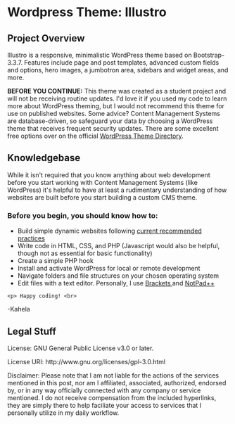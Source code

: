 # Wordpress Theme: Illustro 
<h2> Project Overview </h2>
<p>Illustro is a responsive, minimalistic WordPress theme based on Bootstrap-3.3.7. Features include page and post templates, advanced custom fields and options, hero images, a jumbotron area, sidebars and widget areas, and more. </p>

<p><strong>BEFORE YOU CONTINUE:</strong> This theme was created as a student project and will not be receiving routine updates. I'd love it if you used my code to learn more about WordPress theming, but I would not recommend this theme for use on published websites. Some advice? Content Management Systems are database-driven, so safeguard your data by choosing a WordPress theme that receives frequent security updates. There are some excellent free options over on the official <a href="https://wordpress.org/themes/">WordPress Theme Directory</a>.</p>

<section>
  <h2>Knowledgebase</h2>

  <p>While it isn't required that you know anything about web development before you start working with Content Management Systems (like WordPress) it's helpful to have at least a rudimentary understanding of how websites are built before you start building a custom CMS theme.</p>

  <h3 id="knowledge">Before you begin, you should know how to:</h3>
  <ul aria-labelledby="knowledge">                                               
  <li>Build simple dynamic websites following <a href="https://www.w3.org/wiki/The_web_standards_model_-_HTML_CSS_and_JavaScript"> current recommended practices</a></li>
    <li>Write code in HTML, CSS, and PHP (Javascript would also be helpful, though not as essential for basic functionality)</li>
    <li> Create a simple PHP hook </li>
    <li>Install and activate WordPress for local or remote development </li>
    <li>Navigate folders and file structures on your chosen operating system</li>
    <li>Edit files with a text editor. Personally, I use <a href="https://brackets.io/"> Brackets </a> and <a href="https://notepad-plus-plus.org/"> NotPad++</a></li>
  </ul>
  
    <p> Happy coding! <br>
  -Kahela</p>
</section>

</section>

<section>
  <h2> Legal Stuff </h2>
  <p>License: GNU General Public License v3.0 or later.</p>
  <p>License URI: http://www.gnu.org/licenses/gpl-3.0.html</p>
  
  <p>Disclaimer: Please note that I am not liable for the actions of the services mentioned in this post, nor am I affiliated, associated, authorized, endorsed by, or in any way officially connected with any company or service mentioned. I do not receive compensation from the included hyperlinks, they are simply there to help faciliate your access to services that I personally utilize in my daily workflow. </p>

